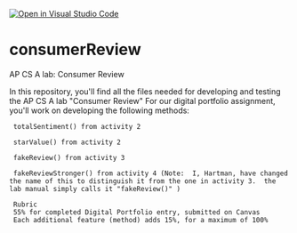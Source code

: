 [![Open in Visual Studio Code](https://classroom.github.com/assets/open-in-vscode-f059dc9a6f8d3a56e377f745f24479a46679e63a5d9fe6f495e02850cd0d8118.svg)](https://classroom.github.com/online_ide?assignment_repo_id=6652463&assignment_repo_type=AssignmentRepo)
# consumerReview
AP CS A lab:  Consumer Review

In this repository, you'll find all the files needed for developing and testing the AP CS A lab "Consumer Review"
For our digital portfolio assignment, you'll work on developing the following methods:
    
     totalSentiment() from activity 2
     
     starValue() from activity 2
     
     fakeReview() from activity 3
     
     fakeReviewStronger() from activity 4 (Note:  I, Hartman, have changed the name of this to distinguish it from the one in activity 3.  the lab manual simply calls it "fakeReview()" )
     
     Rubric
     55% for completed Digital Portfolio entry, submitted on Canvas
     Each additional feature (method) adds 15%, for a maximum of 100%
     
